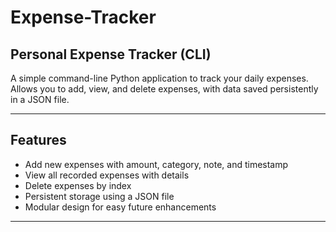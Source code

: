 # Expense-Tracker

## Personal Expense Tracker (CLI)

A simple command-line Python application to track your daily expenses.  
Allows you to add, view, and delete expenses, with data saved persistently in a JSON file.

---

## Features

- Add new expenses with amount, category, note, and timestamp  
- View all recorded expenses with details  
- Delete expenses by index  
- Persistent storage using a JSON file  
- Modular design for easy future enhancements  

---


